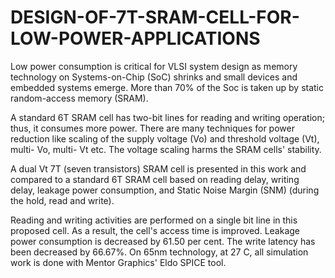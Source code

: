# DESIGN-OF-7T-SRAM-CELL-FOR-LOW-POWER-APPLICATIONS
Low power consumption is critical for VLSI system design as memory technology on Systems-on-Chip (SoC) shrinks and small devices and embedded systems emerge. More than 70% of the Soc is taken up by static random-access memory (SRAM). 

A standard 6T SRAM cell has two-bit lines for reading and writing operation; thus, it consumes more power. There are many techniques for power reduction like scaling of the supply voltage (Vo) and threshold voltage (Vt), multi- Vo, multi- Vt etc. The voltage scaling harms the SRAM cells' stability.

A dual Vt 7T (seven transistors) SRAM cell is presented in this work and compared to a standard 6T SRAM cell based on reading delay, writing delay, leakage power consumption, and Static Noise Margin (SNM) (during the hold, read and write). 

Reading and writing activities are performed on a single bit line in this proposed cell. As a result, the cell's access time is improved. Leakage power consumption is decreased by 61.50 per cent. The write latency has been decreased by 66.67%. On 65nm technology, at 27 C, all simulation work is done with Mentor Graphics' Eldo SPICE tool.
